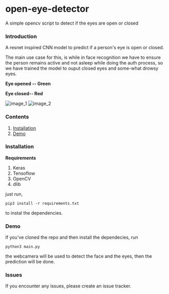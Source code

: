 # open-eye-detector
A simple opencv script to detect if the eyes are open or closed

### Introduction
A resnet inspired CNN model to predict if a person's eye is open or closed.

The main use case for this, is while in face recognition we have to ensure the person remains active and not asleep while doing the auth process, so we have trained the model to ouput closed eyes and some-what drowsy eyes.

**Eye opened -- Green** 
 
**Eye closed-- Red**

![image_1](demo_images/open.png)
![image_2](demo_images/close.png)


### Contents
1. [Installation](#installation)
2. [Demo](#demo)

### Installation

**Requirements**
  1) Keras
  2) Tensoflow
  3) OpenCV
  4) dlib
  
  just run,
  ```
  pip3 install -r requirements.txt
  ```
  to instal the dependencies.
  
### Demo
If you've cloned the repo and then install the dependecies, run
```
python3 main.py
```
the webcamera will be used to detect the face and the eyes, then the prediction will be done.

### Issues
If you encounter any issues, please create an issue tracker.

